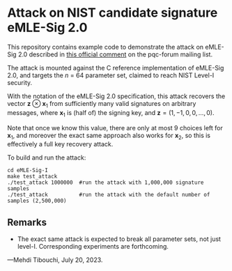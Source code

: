 # Attack on NIST candidate signature eMLE-Sig 2.0

This repository contains example code to demonstrate the attack on
eMLE-Sig 2.0 described in [this official comment][commenturl] on the
pqc-forum mailing list.

The attack is mounted against the C reference implementation of eMLE-Sig
2.0, and targets the *n* = 64 parameter set, claimed to reach NIST
Level-I security.

With the notation of the eMLE-Sig 2.0 specification, this attack recovers
the vector $`\mathbf{z} \otimes \mathbf{x}_1`$ from sufficiently many
valid signatures on arbitrary messages, where $`\mathbf{x}_1`$ is (half
of) the signing key, and $`\mathbf{z} = (1,-1,0,0,\ldots,0)`$.

Note that once we know this value, there are only at most 9 choices left
for $`\mathbf{x}_1`$, and moreover the exact same approach also works for
$`\mathbf{x}_2`$, so this is effectively a full key recovery attack.

To build and run the attack:
```
cd eMLE-Sig-I
make test_attack
./test_attack 1000000  #run the attack with 1,000,000 signature samples
./test_attack          #run the attack with the default number of samples (2,500,000)
```

## Remarks

* The exact same attack is expected to break all parameter sets, not just
  level-I. Corresponding experiments are forthcoming.

—Mehdi Tibouchi, July 20, 2023.

[commenturl]: https://groups.google.com/a/list.nist.gov/g/pqc-forum/c/zas5PLiBe6A/m/EVmNzzglBQAJ
